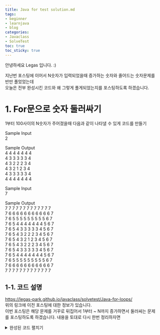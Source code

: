 ```yaml
---
title: Java for test solution.md
tags:
- beginner
- learnjava
- blog
categories:
- Javaclass
- SolveTest
toc: true
toc_sticky: true
---
```


안녕하세요 Legas 입니다. :)

지난번 포스팅에 이어서 N숫자가 입력되었을때 증가하는 숫자와 줄어드는 숫자문제를 반만 풀었었는데  
오늘은 전부 완성시킨 코드와 왜 그렇게 풀게되었는지를 포스팅하도록 하겠습니다.  

# 1. For문으로 숫자 둘러싸기
1부터 100사이의 N숫자가 주어졌을때 다음과 같이 나타낼 수 있게 코드를 만들기

Sample Input  
2  

Sample Output  
4 4 4 4 4 4 4  
4 3 3 3 3 3 4  
4 3 2 2 2 3 4  
4 3 2 1 2 3 4  
4 3 3 3 3 3 4  
4 4 4 4 4 4 4  

Sample Input  
7  

Sample Output  
7 7 7 7 7 7 7 7 7 7 7 7 7  
7 6 6 6 6 6 6 6 6 6 6 6 7  
7 6 5 5 5 5 5 5 5 5 5 6 7  
7 6 5 4 4 4 4 4 4 4 5 6 7  
7 6 5 4 3 3 3 3 3 4 5 6 7  
7 6 5 4 3 2 2 2 3 4 5 6 7  
7 6 5 4 3 2 1 2 3 4 5 6 7  
7 6 5 4 3 2 2 2 3 4 5 6 7  
7 6 5 4 3 3 3 3 3 4 5 6 7  
7 6 5 4 4 4 4 4 4 4 5 6 7  
7 6 5 5 5 5 5 5 5 5 5 6 7  
7 6 6 6 6 6 6 6 6 6 6 6 7  
7 7 7 7 7 7 7 7 7 7 7 7 7  

## 1-1. 코드 설명  
<https://legas-park.github.io/javaclass/solvetest/Java-for-loops/>  
위의 링크에 이전 포스팅에 대한 정보가 있습니다.  
이번 포스팅은 해당 문제를 거꾸로 뒤집어서 1부터 ~ N까지 증가하면서 둘러싸는 문제를 포스팅하도록 하겠습니다.
내용을 토대로 다시 한번 정리하자면  
<details>
  <summary>완성된 코드 펼치기</summary>
  <div markdown="1">
```java
```java
public static void main(String[] args) {
        Scanner star = new Scanner(System.in);
        int n = star.nextInt();
        int x = 1-n+n;
        int x1=x+1;
        int y = x;
        int z = 2*n-1;
        int z1=2*n-2;
        int c = 2*n-3;
        int v=-1;
        int a=4;
        int s=-2;
        int a1=-1;
        int s1=0;
        for(int i=0;i<z/2+1;i++){ // 열 만들기 + 증가했다가 감소하는 한줄을 +1로 한줄 더 만들기
            System.out.print(x+" "); // N의 숫자를 입력했을때 항상 가장 밖의 숫자는 고정시키기
            for(int j=0;j<c;j++){ // 
                if(i==n-1){ // 중간기점인 증가했다가 감소하는 한줄 코드 
                    System.out.print(x1+" ");
                    if(j>=c/2){ // N을 찍고나서 이후 작동
                        x1-=1; // N을 출력한 다음 -1씩 감소하도록 출력
                    }else{
                        x1+=1; // 처음 시작부터N까지 증가하면서 출력
                    }// 중간기점 한줄 코드 끝
                }else if(0<i&i<n-1){ // 첫번째 열인 0은 증가하는게 없고, n-1열은 중간기점이니 그 사이값을 출력하도록 설정
                    if(1<i&i<n-1){ // 2번째 열인 1 또한 처음 증가하는 숫자이후에 변동이 없으니 그 다음 값 설정
                        if(j>=z1){ 
                            System.out.print(s+" ");
                            s-=1;
                        }else if(j>=v){
                            System.out.print(y+" ");
                        }else{
                            System.out.print(a+" ");
                            a+=1;
                        }
                    }else{
                        System.out.print(y+" ");
                    }
                }else{
                    System.out.print(y+" ");
                }
            }
            System.out.println(x);
            y+=1;
            z1-=1; // 열이 증가할수록 감소되어야 하는 숫자의 행이 1개씩 많아지기 때문에 1씩 감소시켜 끝자리 행을 넓힘
            v+=1; // 1부터 가운데 계속 증가하는 행의 숫자를 감소시키기 위해 행을 줄임 
            if(i<3){
                a-=1; // 다음열에서 2부터 시작 할 수 있게 감소시키기
                s+=2; // 다음열에서 증가한 숫자로 출력할 수 있게 증가시키기
            }else{
                a-=a1;
                s+=s1;
            }
            a1+=1;
            s1+=1;
        }
        y-=2;
        int z2=n;
        int s2=n-2;
        int v2=n-3;
        int a2=2;
        int y2=n-1;
        int a3=n-3;
        int s3=n-4;
        for(int o=0;o<z/2;o++){
            System.out.print(x+" ");
            for(int k=0;k<c;k++){
                if(o<z/2+1){
                    if(k>=z2){
                        System.out.print(s2+" ");
                        s2-=1;
                    }else if(k>=v2){
                        System.out.print(y2+" ");
                    }else{
                        System.out.print(a2+" ");
                        a2+=1;
                    }
                }else{
                    System.out.print(y2+" ");
                }
            }
            System.out.println(x);
            y2-=1;
            z2+=1;
            v2-=1;
            s2+=s3;
            a2-=a3;
            a3-=1;
            s3-=1;


        }
    }
```
  </div>
</details>		
## 1-2. 코드 설명
첫번째 시도했던 코드는 for문을 너무 많이 써서 제한된 숫자만 완성할 수 있었습니다.  
두번째 시도했던 코드는 if문을 너무 많이 써서 제한된 숫자까지만 완성할 수 있었습니다.  

완성시키된 코드는 한번에 숫자를 만드려고 하지않고 2번에 나눠서 만들기로 했습니다.  

1. 알고리즘 찾기 
N의 숫자가 주어질때 열과 행이 일정한 간격으로 증가하는것을 확인 할 수 있습니다.  
2의 숫자가 주어질때 열과 행은 3  
3의 숫자가 주어질때 열과 행은 5  
4의 숫자가 주어질때 열과 행은 7  ...  

2. 열과 행 만들기  
위처럼 이런식으로 증가하기때문에 `2*n-1`이라는 공식을 대입하면 열과 행을 만들 수 있습니다.  
```java
for(int i=0;i<z/2+1;i++)
```
위에서 z = `2*n-1;` 으로 반을 나눠서 했기때문에 z/2를 사용했고 중간에 N의 숫자까지 증가 > 감소를 하기위해 열을 한개 더 추가한것을 확인 할 수 있습니다.  
  
다음 행을 만들기위해서 사용했던 for문
```java
for(int j=0;j<c;j++)
```
위에서 c=`2*n-3;` 으로  열을 만들때 `System.out.print(x+" ");`로 시작과 끝을 사용했기 때문에  행에서 2개를 뺀 다음 시작하려고 for문을 만들었습니다.  

3. 행에서 점점 증가하는 숫자와 감소하는 숫자 만들기  
```java
                        if(j>=z1){ 
                            System.out.print(s+" ");
                            s-=1; // s가 출력되고 다음 출력시 -1을 감소하게 만듬
                        }else if(j>=v){ // 중간에 바뀌지 않는 숫자를 출력하기위해 만듬
                            System.out.print(y+" ");
                        }else{
                            System.out.print(a+" ");
                            a+=1; // a가 출력되고 다음출력시 +1을 증가하게 만듬 
                        }
```

숫자가 주어지면 0,1다음인 2열부터는 증가하는 숫자가 나오고 마지막에는 감소하는 숫자가 나오게 되기때문에  
위처럼 셋팅을 해서 증가와 감소를 만들었습니다.  

위의 행에서 증가와 감소만 주면 제대로 된 출력이 되지 않습니다.
예를 들어서  
1 1 1 1 1 1 1  
1 2 2 2 2 2 1  
1 2 
이부분에서 2가 출력되었지만 출력 후 `a+=1;`이 있기때문에 보이지 않지만 a의 저장값은 3으로 변경이 된 상태입니다.  
이렇게되면 다음 열의 숫자에서는 a가 3로 저장되어있기 때문에 3부터 출력될 수 밖에 없습니다.  

그래서 
코드 마지막에 `a-=1;`를 사용하여 감소를 시켜서 다시 2부터 출력할 수 있게 만들었습니다.  

반대로  
1 1 1 1 1 1 1  
1 2 2 2 2 2 1  
1 2 3 3 3 2  
이부분에서는 2가 출력 후 `s-=1;`이 있기 때문에 보이지 않지만 s의 저장값은 1로 변경이 된 상태입니다.  
마찬가지로 이렇게되면 다음 열의 숫자에서는 s가 1로 저장되어있기 때문에 1부터 출력될 수 밖에 없습니다.  
그래서 코드 마지막에 `s+=2;`를 사용하여 증가를 시켜서 다음 숫자가 출력되어야하는 3부터 감소하도록 만들었습니다.  

4. 출력하려고하는 행의 범위 설정
```java
                        if(j>=z1){ //  int z1=2*n-2;
                            System.out.print(s+" ");
                            s-=1; 
                        }else if(j>=v){ // int v=-1;
                            System.out.print(y+" ");
                        }else{
                            System.out.print(a+" ");
                            a+=1; 
                        }
						z1-=1; 
            v+=1; 
```
if시작에 (j가 z1보다 크거나 같을때 ) 사용을 하면 N의 숫자가 4일 경우 z1 = 6이 됩니다.  
그럼 행이 5개인 열에서는 false가 될수밖에 없기 때문에 아래 for문이 1사이클이 돌고난 후 `z1-=1;`을 함으로서 5로 바꿔주게 되고 그다음 사이클이 돌고난 후 4로 변경되기때문에 행의 감소하는 숫자시작점을 점점 증가시킬 수 있습니다.  

또한 else if의 (j가 v보다 크거나 같을경우) 사용을 하면 N의 숫자가 4일경우 j가 0일때 v= -1이고 다음사이클에서는v=0이 되기때문에 3번째 열부터는j의 범위가 줄어드는것을 확인 알 수 있습니다.
3번째 열에서 v=1이고j=0부터 시작함으로 0은 포함이 안되는 범위이니 else의 a가 출력되기 시작

반대로 중간기점을 다음으로 시작하는 숫자는 처음 만든 행과 반대로 만들어주면 문제를 완성시킬 수 있습니다.  
![]({{ 'assets/images/for test solution/solution1.JPG' | relative_url }})  
짜잔 사진처럼 무작위 N의 숫자를 넣으면 문제를 완성 시키게 됩니다!.

